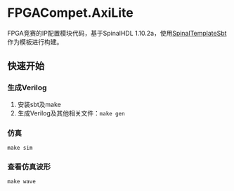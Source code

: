 # FPGACompet.AxiLite

FPGA竞赛的IP配置模块代码，基于SpinalHDL 1.10.2a，使用[SpinalTemplateSbt](https://github.com/SpinalHDL/SpinalTemplateSbt)作为模板进行构建。

## 快速开始

### 生成Verilog

1. 安装sbt及make
2. 生成Verilog及其他相关文件：`make gen`

### 仿真

`make sim`

### 查看仿真波形

`make wave`
